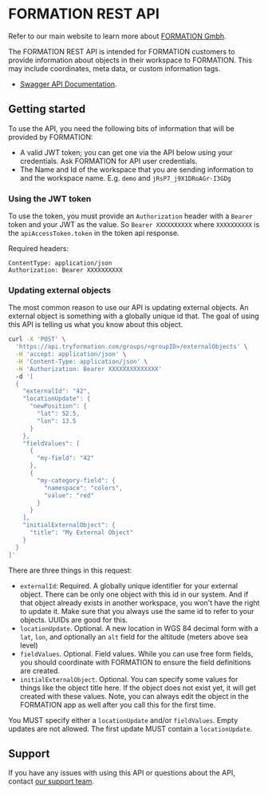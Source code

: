 # FORMATION REST API

Refer to our main website to learn more about [FORMATION Gmbh](https://tryformation.com).

The FORMATION REST API is intended for FORMATION customers to provide information about objects in their workspace to FORMATION. This may include coordinates, meta data, or custom information tags.

- [Swagger API Documentation](https://api.tryformation.com/webjars/swagger-ui/index.html).

## Getting started

To use the API, you need the following bits of information that will be provided by FORMATION:


- A valid JWT token; you can get one via the API below using your credentials. Ask FORMATION for API user credentials.
- The Name and Id of the workspace that you are sending information to and the workspace name. E.g. `demo` and `jRsP7_j9X1DRoAGr-I3GDg` 


### Using the JWT token

To use the token, you must provide an `Authorization` header with a `Bearer` token and your JWT as the value. So `Bearer XXXXXXXXXX` where `XXXXXXXXXX` is the `apiAccessToken.token` in the token api response.

Required headers:

```
ContentType: application/json
Authorization: Bearer XXXXXXXXXX
```

### Updating external objects

The most common reason to use our API is updating external objects. An external object is something with a globally unique id that. 
The goal of using this API is telling us what you know about this object.

```bash
curl -X 'POST' \
  'https://api.tryformation.com/groups/<groupID>/externalObjects' \
  -H 'accept: application/json' \
  -H 'Content-Type: application/json' \
  -H 'Authorization: Bearer XXXXXXXXXXXXXX'
  -d '[
  {
    "externalId": "42",
    "locationUpdate": {
      "newPosition": {
        "lat": 52.5,
        "lon": 13.5
      }
    },
    "fieldValues": [
      {
        "my-field": "42"
      },
      {
        "my-category-field": {
          "namespace": "colors",
          "value": "red"
        }
      }
    ],
    "initialExternalObject": {
      "title": "My External Object"
    }
  }
]'
```

There are three things in this request:

- `externalId`: Required. A globally unique identifier for your external object. There can be only one object with this id in our system. And if that object already exists in another workspace, you won't have the right to update it. Make sure that you always use the same id to refer to your objects. UUIDs are good for this.
- `locationUpdate`. Optional. A new location in WGS 84 decimal form with a `lat`, `lon`, and optionally an `alt` field for the altitude (meters above sea level) 
- `fieldValues`. Optional. Field values. While you can use free form fields, you should coordinate with FORMATION to ensure the field definitions are created. 
- `initialExternalObject`. Optional. You can specify some values for things like the object title here. If the object does not exist yet, it will get created with these values. Note, you can always edit the object in the FORMATION app as well after you call this for the first time.

You MUST specify either a `locationUpdate` and/or `fieldValues`. Empty updates are not allowed. The first update MUST contain a `locationUpdate`.

## Support

If you have any issues with using this API or questions about the API, contact [our support team](mailto:support@tryformation.com).


